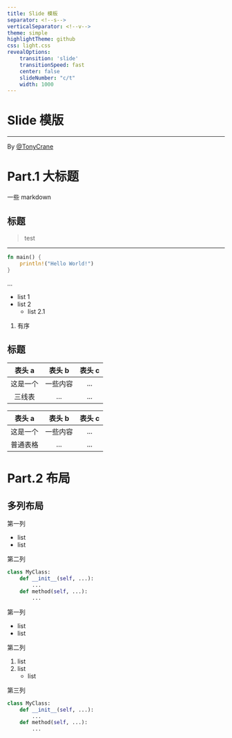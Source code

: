 ```yaml
---
title: Slide 模板
separator: <!--s-->
verticalSeparator: <!--v-->
theme: simple
highlightTheme: github
css: light.css
revealOptions:
    transition: 'slide'
    transitionSpeed: fast
    center: false
    slideNumber: "c/t"
    width: 1000
---
```


<div class="middle center">
<div style="width: 100%">

# Slide 模版

<hr/>

By [@TonyCrane](https://github.com/TonyCrane)

</div>
</div>

<!--s-->

<div class="middle center">
<div style="width: 100%">

# Part.1 大标题

一些 markdown

</div>
</div>

<!--v-->

## 标题

> test

<hr/>

```rust [1|2-3]
fn main() {
    println!("Hello World!")
}
```

...

- list 1
- list 2
  - list 2.1

1. 有序

<!--v-->

## 标题

<div class="three-line">

|表头 a|表头 b|表头 c|
|:--:|:--:|:--:|
|这是一个|一些内容|...|
|三线表|...|...|

</div>

|表头 a|表头 b|表头 c|
|:--:|:--:|:--:|
|这是一个|一些内容|...|
|普通表格|...|...|

<!--s-->

<div class="middle center">
<div style="width: 100%">

# Part.2 布局

</div>
</div>

<!--v-->

## 多列布局

<div class="mul-cols">
<div class="col">

第一列

- list
- list

</div>
<div class="col">

第二列

```python
class MyClass:
    def __init__(self, ...):
        ...
    def method(self, ...):
        ...
```

</div>
</div>

<div class="mul-cols">
<div class="col">

第一列

- list
- list

</div>
<div class="col">

第二列

1. list
2. list
    - list

</div>
<div class="col">

第三列

```python
class MyClass:
    def __init__(self, ...):
        ...
    def method(self, ...):
        ...
```

</div>
</div>

